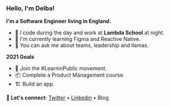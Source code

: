 ### Hello, I'm Delba! 

**I'm a Software Engineer living in England.**

- 🦙 I code during the day and work at **Lambda School** at night. 
- 🌱 I'm currently learning Figma and Reactive Native.
- 💬 You can ask me about teams, leadership and llamas.

**2021 Goals**
- 🔭 Join the #LearninPublic movement.
- 📦 Complete a Product Management course.
- 🏗️ Build an app.
 
**💌 Let's connect**: [Twitter](https://twitter.com/delba_oliveira) • [Linkedin](https://www.linkedin.com/in/delbaoliveira/) • Blog

